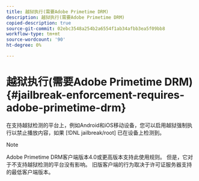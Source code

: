 ```yaml
---
title: 越狱执行(需要Adobe Primetime DRM)
description: 越狱执行(需要Adobe Primetime DRM)
copied-description: true
source-git-commit: 02ebc3548a254b2a6554f1ab34afbb3ea5f09bb8
workflow-type: tm+mt
source-wordcount: '90'
ht-degree: 0%

---
```


# 越狱执行(需要Adobe Primetime DRM){#jailbreak-enforcement-requires-adobe-primetime-drm}

在支持越狱检测的平台上，例如Android和iOS移动设备，您可以启用越狱强制执行以禁止播放内容，如果 [!DNL jailbreak/root] 已在设备上检测到。

>[!NOTE]
>
>Adobe Primetime DRM客户端版本4.0或更高版本支持此使用规则。 但是，它对于不支持越狱检测的平台没有影响。 旧版客户端的行为取决于许可证服务器支持的最低客户端版本。

